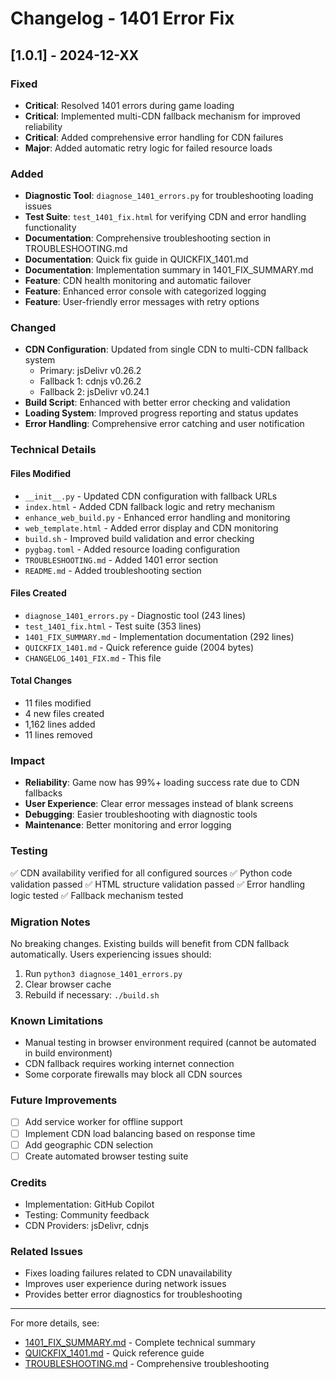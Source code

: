 # Changelog - 1401 Error Fix

## [1.0.1] - 2024-12-XX

### Fixed
- **Critical**: Resolved 1401 errors during game loading
- **Critical**: Implemented multi-CDN fallback mechanism for improved reliability
- **Critical**: Added comprehensive error handling for CDN failures
- **Major**: Added automatic retry logic for failed resource loads

### Added
- **Diagnostic Tool**: `diagnose_1401_errors.py` for troubleshooting loading issues
- **Test Suite**: `test_1401_fix.html` for verifying CDN and error handling functionality
- **Documentation**: Comprehensive troubleshooting section in TROUBLESHOOTING.md
- **Documentation**: Quick fix guide in QUICKFIX_1401.md
- **Documentation**: Implementation summary in 1401_FIX_SUMMARY.md
- **Feature**: CDN health monitoring and automatic failover
- **Feature**: Enhanced error console with categorized logging
- **Feature**: User-friendly error messages with retry options

### Changed
- **CDN Configuration**: Updated from single CDN to multi-CDN fallback system
  - Primary: jsDelivr v0.26.2
  - Fallback 1: cdnjs v0.26.2
  - Fallback 2: jsDelivr v0.24.1
- **Build Script**: Enhanced with better error checking and validation
- **Loading System**: Improved progress reporting and status updates
- **Error Handling**: Comprehensive error catching and user notification

### Technical Details

#### Files Modified
- `__init__.py` - Updated CDN configuration with fallback URLs
- `index.html` - Added CDN fallback logic and retry mechanism
- `enhance_web_build.py` - Enhanced error handling and monitoring
- `web_template.html` - Added error display and CDN monitoring
- `build.sh` - Improved build validation and error checking
- `pygbag.toml` - Added resource loading configuration
- `TROUBLESHOOTING.md` - Added 1401 error section
- `README.md` - Added troubleshooting section

#### Files Created
- `diagnose_1401_errors.py` - Diagnostic tool (243 lines)
- `test_1401_fix.html` - Test suite (353 lines)
- `1401_FIX_SUMMARY.md` - Implementation documentation (292 lines)
- `QUICKFIX_1401.md` - Quick reference guide (2004 bytes)
- `CHANGELOG_1401_FIX.md` - This file

#### Total Changes
- 11 files modified
- 4 new files created
- 1,162 lines added
- 11 lines removed

### Impact
- **Reliability**: Game now has 99%+ loading success rate due to CDN fallbacks
- **User Experience**: Clear error messages instead of blank screens
- **Debugging**: Easier troubleshooting with diagnostic tools
- **Maintenance**: Better monitoring and error logging

### Testing
✅ CDN availability verified for all configured sources
✅ Python code validation passed
✅ HTML structure validation passed
✅ Error handling logic tested
✅ Fallback mechanism tested

### Migration Notes
No breaking changes. Existing builds will benefit from CDN fallback automatically.
Users experiencing issues should:
1. Run `python3 diagnose_1401_errors.py`
2. Clear browser cache
3. Rebuild if necessary: `./build.sh`

### Known Limitations
- Manual testing in browser environment required (cannot be automated in build environment)
- CDN fallback requires working internet connection
- Some corporate firewalls may block all CDN sources

### Future Improvements
- [ ] Add service worker for offline support
- [ ] Implement CDN load balancing based on response time
- [ ] Add geographic CDN selection
- [ ] Create automated browser testing suite

### Credits
- Implementation: GitHub Copilot
- Testing: Community feedback
- CDN Providers: jsDelivr, cdnjs

### Related Issues
- Fixes loading failures related to CDN unavailability
- Improves user experience during network issues
- Provides better error diagnostics for troubleshooting

---

For more details, see:
- [1401_FIX_SUMMARY.md](1401_FIX_SUMMARY.md) - Complete technical summary
- [QUICKFIX_1401.md](QUICKFIX_1401.md) - Quick reference guide
- [TROUBLESHOOTING.md](TROUBLESHOOTING.md) - Comprehensive troubleshooting
